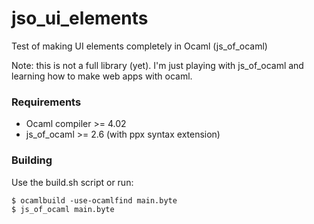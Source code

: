 # jso_ui_elements
Test of making UI elements completely in Ocaml (js_of_ocaml)

Note: this is not a full library (yet). I'm just playing with js_of_ocaml and learning how to make web apps with ocaml.

### Requirements

- Ocaml compiler >= 4.02
- js_of_ocaml >= 2.6 (with ppx syntax extension)

### Building

Use the build.sh script or run:
```
$ ocamlbuild -use-ocamlfind main.byte
$ js_of_ocaml main.byte
```
